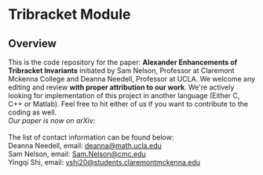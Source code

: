 # Tribracket Module

## Overview
This is the code repository for the paper: **Alexander Enhancements of Tribracket Invariants** initiated by Sam Nelson, Professor at Claremont Mckenna College and Deanna Needell, Professor at UCLA. We welcome any editing and review **with proper attribution to our work**. We're actively looking for implementation of this project in another language (Either C, C++ or Matlab). Feel free to hit either of us if you want to contribute to the coding as well.  <br/>_Our paper is now on arXiv:<br/><br/>_
The list of contact information can be found below:<br/>
Deanna Needell, email: deanna@math.ucla.edu<br/>Sam Nelson, email: Sam.Nelson@cmc.edu<br/>Yingqi Shi, email: yshi20@students.claremontmckenna.edu
